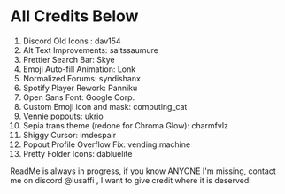 # All Credits Below

1. Discord Old Icons : dav154
2. Alt Text Improvements: saltssaumure
3. Prettier Search Bar: Skye
4. Emoji Auto-fill Animation: Lonk
5. Normalized Forums: syndishanx
6. Spotify Player Rework: Panniku
7. Open Sans Font: Google Corp.
8. Custom Emoji icon and mask: computing_cat
9. Vennie popouts: ukrio
10. Sepia trans theme (redone for Chroma Glow): charmfvlz
11. Shiggy Cursor: imdespair
12. Popout Profile Overflow Fix: vending.machine
13. Pretty Folder Icons: dabluelite


ReadMe is always in progress, if you know ANYONE I'm missing, contact me on discord @lusaffi , I want to give credit where it is deserved!
